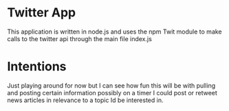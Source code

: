 # Twitter App
This application is written in node.js and uses the npm Twit module to make calls to the twitter api through the main file index.js

# Intentions
Just playing around for now but I can see how fun this will be with pulling and posting certain information possibly on a timer I could post or retweet news articles in relevance to a topic Id be interested in. 
